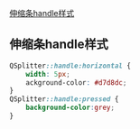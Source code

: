 [伸缩条handle样式](#伸缩条handle样式)

## 伸缩条handle样式

```css
QSplitter::handle:horizontal {
    width: 5px;
    ackground-color: #d7d8dc;
}
QSplitter::handle:pressed {
    background-color:grey;
}
```

